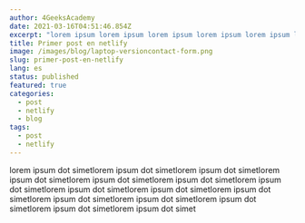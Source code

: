 ```yaml
---
author: 4GeeksAcademy
date: 2021-03-16T04:51:46.854Z
excerpt: "lorem ipsum lorem ipsum lorem ipsum lorem ipsum lorem ipsum lorem ipsum "
title: Primer post en netlify
image: /images/blog/laptop-versioncontact-form.png
slug: primer-post-en-netlify
lang: es
status: published
featured: true
categories:
  - post
  - netlify
  - blog
tags:
  - post
  - netlify
---
```

lorem ipsum dot simetlorem ipsum dot simetlorem ipsum dot simetlorem ipsum dot simetlorem ipsum dot simetlorem ipsum dot simetlorem ipsum dot simetlorem ipsum dot simetlorem ipsum dot simetlorem ipsum dot simetlorem ipsum dot simetlorem ipsum dot simetlorem ipsum dot simetlorem ipsum dot simetlorem ipsum dot simet